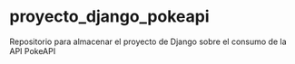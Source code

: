 # proyecto_django_pokeapi
Repositorio para almacenar el proyecto de Django sobre el consumo de la API PokeAPI

